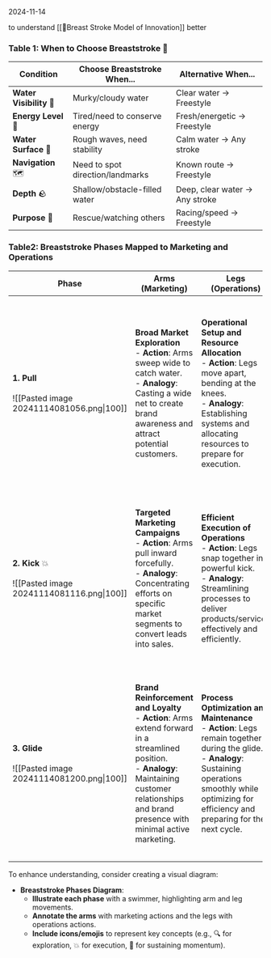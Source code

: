 2024-11-14

to understand [[🐸Breast Stroke Model of Innovation]] better


### Table 1: When to Choose Breaststroke 🤔

| Condition               | Choose Breaststroke When...      | Alternative When...            |
| ----------------------- | -------------------------------- | ------------------------------ |
| **Water Visibility** 👀 | Murky/cloudy water               | Clear water → Freestyle        |
| **Energy Level** 🔋     | Tired/need to conserve energy    | Fresh/energetic → Freestyle    |
| **Water Surface** 🌊    | Rough waves, need stability      | Calm water → Any stroke        |
| **Navigation** 🗺️      | Need to spot direction/landmarks | Known route → Freestyle        |
| **Depth** 🪨            | Shallow/obstacle-filled water    | Deep, clear water → Any stroke |
| **Purpose** 🎯          | Rescue/watching others           | Racing/speed → Freestyle       |
   
### Table2: Breaststroke Phases Mapped to Marketing and Operations

| **Phase**                                                       | **Arms (Marketing)**                                                                                                                                                                                       | **Legs (Operations)**                                                                                                                                                                                               | Concrete NSS connection                                                                                                                                                                                                                                            |
| --------------------------------------------------------------- | ---------------------------------------------------------------------------------------------------------------------------------------------------------------------------------------------------------- | ------------------------------------------------------------------------------------------------------------------------------------------------------------------------------------------------------------------- | ------------------------------------------------------------------------------------------------------------------------------------------------------------------------------------------------------------------------------------------------------------------ |
| **1. Pull** <br><br>![[Pasted image 20241114081056.png\|100]]   | **Broad Market Exploration**<br>- **Action**: Arms sweep wide to catch water.<br>- **Analogy**: Casting a wide net to create brand awareness and attract potential customers.                              | **Operational Setup and Resource Allocation**<br>- **Action**: Legs move apart, bending at the knees.<br>- **Analogy**: Establishing systems and allocating resources to prepare for execution.                     | - **Marketing**: Broad exploration to identify target markets and understand customer needs.<br>  - **Operations**: Setting up foundational processes and allocating resources.<br>  - **Essence**: Experimentation and discovery to find a viable business model. |
| **2. Kick** 💥<br><br>![[Pasted image 20241114081116.png\|100]] | **Targeted Marketing Campaigns**<br>- **Action**: Arms pull inward forcefully.<br>- **Analogy**: Concentrating efforts on specific market segments to convert leads into sales.                            | **Efficient Execution of Operations**<br>- **Action**: Legs snap together in a powerful kick.<br>- **Analogy**: Streamlining processes to deliver products/services effectively and efficiently.                    | - **Marketing**: Targeted campaigns to rapidly grow the customer base.<br>  - **Operations**: Scaling up operations to meet increasing demand efficiently.<br>  - **Essence**: Rapid growth through focused execution and efficiency.                              |
| **3. Glide** <br><br>![[Pasted image 20241114081200.png\|100]]  | **Brand Reinforcement and Loyalty**<br>- **Action**: Arms extend forward in a streamlined position.<br>- **Analogy**: Maintaining customer relationships and brand presence with minimal active marketing. | **Process Optimization and Maintenance**<br>- **Action**: Legs remain together during the glide.<br>- **Analogy**: Sustaining operations smoothly while optimizing for efficiency and preparing for the next cycle. | - **Marketing**: Maintaining customer relationships and fostering loyalty.<br>  - **Operations**: Optimizing processes for sustained performance and profitability.<br>  - **Essence**: Sustaining success through optimization and continuous improvement.        |

To enhance understanding, consider creating a visual diagram:

- **Breaststroke Phases Diagram**:
  - **Illustrate each phase** with a swimmer, highlighting arm and leg movements.
  - **Annotate the arms** with marketing actions and the legs with operations actions.
  - **Include icons/emojis** to represent key concepts (e.g., 🔍 for exploration, 💥 for execution, 🌊 for sustaining momentum).
